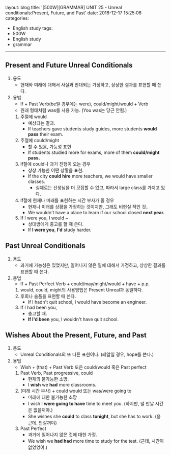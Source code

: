 layout: blog
title: '[500W][GRAMMAR] UNIT 25 - Unreal conditionals:Present, Future, and Past'
date: 2016-12-17 15:25:06
categories: 
- English study
tags:
- 500W
- English study
- grammar
---


## Present and Future Unreal Conditionals

1. 용도
    * 현재와 미래에 대해서 사실과 반대되는 가정하고, 상상한 결과를 표현할 때 쓴다.
1. 용법
    * If + Past Verb(be일 경우에는 were), could/might/would + Verb
    * 원래 형태처럼 was를 사용 가능. (You was는 당근 안됨.)
    1. 주절에 would
        * 예상되는 결과.
        * If teachers gave students study guides, more students **would pass** their exam.
    1. 주절에 could/might
        * 할 수 있음, 가능성 표현
        * If students studied more for exams, more of them **could/might pass.**
    1. If절에 could나 과거 진행이 오는 경우
        * 상상 가능한 어떤 상황을 표현.
        * If the city **could hire** more teachers, we would have smaller classes.
            * 실제로는 선생님을 더 모집할 수 없고, 따라서 large class를 가지고 있다.
    1. If절에 현재나 미래를 표현하는 시간 부사가 올 경우
        * 현재나 미래를 상황을 가정하는 것이지만, 그래도 비현실 적인 것..
        * We wouldn't have a place to learn if our school closed **next year.**
    1. If I were you, I would ~
        * 상대방에게 충고를 할 때 쓴다.
        * If **I were you**, **I'd** study harder.
     
## Past Unreal Conditionals

1. 용도
    * 과거에 가능성은 있었지만, 일어나지 않은 일에 대해서 가정하고, 상상한 결과를 표현할 때 쓴다.
1. 용법
    * If + Past Perfect Verb + could/may/might/would +  have + p.p.
    1. would, could, might의 사용방법은 Present Unreal과 동일하다.
    1. 후회나 슬픔을 표현할 때 쓴다.
        * If I hadn't quit school, I would have become an engineer.
    1. If I had been you, 
        * 충고할 때.
        * **If I'd been** you, I wouldn't have quit school. 

## Wishes About the Present, Future, and Past

1. 용도
    * Unreal Conditionals의 또 다른 표현이다. (레알일 경우, hope를 쓴다.)
1. 용법
    * Wish + (that) + Past Verb 또은 could/would 혹은 Past perfect 
    1. Past Verb, Past progressive, could
        * 현재의 불가능한 소망.
        * I **wish** we **had** more classrooms.
    1. (미래 시간 부사) + could would 또는 was/were going to
        * 미래에 대한 불가능한 소망
        * I wish I **were going to have** time to meet you. (하지만, 널 만날 시간은 없을꺼야.)
        * She wishes she **could** to class **tonight**, but she has to work. (응 근데, 안갈꺼야)
    1. Past Perfect
        * 과거에 일어나지 않은 것에 대한 가정.
        * We wish we **had had** more time to study for the test. (근데, 시간이 없었었어.)